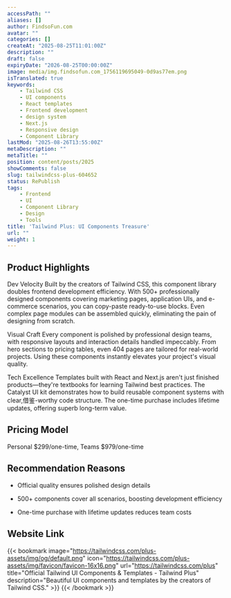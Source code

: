 ```yaml
---
accessPath: ""
aliases: []
author: FindsoFun.com
avatar: ""
categories: []
createAt: "2025-08-25T11:01:00Z"
description: ""
draft: false
expiryDate: "2026-08-25T00:00:00Z"
image: media/img.findsofun.com_1756119695049-0d9as77em.png
isTranslated: true
keywords:
    - Tailwind CSS
    - UI components
    - React templates
    - Frontend development
    - design system
    - Next.js
    - Responsive design
    - Component Library
lastMod: "2025-08-26T13:55:00Z"
metaDescription: ""
metaTitle: ""
position: content/posts/2025
showComments: false
slug: tailwindcss-plus-604652
status: RePublish
tags:
    - Frontend
    - UI
    - Component Library
    - Design
    - Tools
title: 'Tailwind Plus: UI Components Treasure'
url: ""
weight: 1
---
```

## Product Highlights
Dev Velocity
Built by the creators of Tailwind CSS, this component library doubles frontend development efficiency. With 500+ professionally designed components covering marketing pages, application UIs, and e-commerce scenarios, you can copy-paste ready-to-use blocks. Even complex page modules can be assembled quickly, eliminating the pain of designing from scratch.

Visual Craft
Every component is polished by professional design teams, with responsive layouts and interaction details handled impeccably. From hero sections to pricing tables, even 404 pages are tailored for real-world projects. Using these components instantly elevates your project's visual quality.

Tech Excellence
Templates built with React and Next.js aren't just finished products—they're textbooks for learning Tailwind best practices. The Catalyst UI kit demonstrates how to build reusable component systems with clear,借鉴-worthy code structure. The one-time purchase includes lifetime updates, offering superb long-term value.

## Pricing Model
<!--more-->Personal $299/one-time, Teams $979/one-time

## Recommendation Reasons
- Official quality ensures polished design details

- 500+ components cover all scenarios, boosting development efficiency

- One-time purchase with lifetime updates reduces team costs

## Website Link
{{< bookmark image="https://tailwindcss.com/plus-assets/img/og/default.png" icon="https://tailwindcss.com/plus-assets/img/favicon/favicon-16x16.png" url="https://tailwindcss.com/plus" title="Official Tailwind UI Components & Templates - Tailwind Plus" description="Beautiful UI components and templates by the creators of Tailwind CSS." >}}
{{< /bookmark >}}

